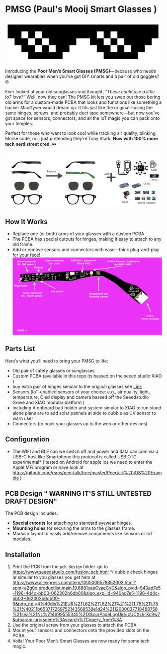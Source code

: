 # PMSG   (Paul's Mooij Smart Glasses )

![PMSG Cool Glasses](/img/cool.png)

Introducing the **Poor Men’s Smart Glasses (PMSG)**—because who needs designer wearables when you’ve got DIY smarts and a pair of old goggles? 🤓

Ever looked at your old sunglasses and thought, *“These could use a little IoT love?”* Well, now they can! The PMSG kit lets you swap out those boring old arms for a custom-made PCBA that looks and functions like something a hacker MacGyver would dream up. It fits just like the original—using the same hinges, screws, and probably duct tape somewhere—but now you’ve got space for sensors, connectors, and all the IoT magic you can pack onto your temples.

Perfect for those who want to look cool while tracking air quality, blinking Morse code, or… just pretending they’re Tony Stark. **Now with 100% more tech nerd street cred**. 🕶️


![PMSG Cool Glasses](/img/Example_flow.png)

## How It Works

- Replace one (or both) arms of your glasses with a custom PCBA 
- The PCBA has special cutouts for hinges, making it easy to attach to any old frame.
- Add or remove sensors and connectors with ease—think plug-and-play for your face!
![PMSG ](/img/pmsgv1.png)

## Parts List

Here’s what you’ll need to bring your PMSG to life:

- Old pair of safety glasses or sunglasses
- Custom PCBA (available in this repo its bassed on the seeed studio XIAO )
- buy extra pair of hinges simular to the original glasses see [Link]([https://www.aliexpress.com/item/1005006578852003.html?spm=a2g0o.productlist.main.19.6881yaeCyaeCyD&algo_pvid=940ad7e5-1196-4d4c-bb03-062302b6db00&algo_exp_id=940ad7e5-1196-4d4c-bb03-062302b6db00-9&pdp_npi=4%40dis%21EUR%211.62%211.62%21%21%211.75%211.75%21%40211b653717259752143568539e1d24%2112000037718488758%21sea%21NL%214699555345%21X&curPageLogUid=cUCXLkrXc9w7&utparam-url=scene%3Asearch%7Cquery_from%3A]) 
- Sensors (IoT-enabled sensors of your choice: e.g., air quality, light, temperature, Oled display and camera bassed off the Seeedstudio Grove and XIAO modular platform )
- Including A onboard batt holder and system simular to XIAO to run stand alone plans are to add solar pannels at side to dubble as UV sensor to warn user 
- Connectors (to hook your glasses up to the web or other devices)

## Configuration 
- The WIFI and BLE can we switch off and power and data can com via a USB-C host like Smartphone this protocol is called USB OTG 
experimental* ( tested on Android for apple ios we need to enter the Apple MFi program or have look at https://github.com/rsms/peertalk/tree/master/Peertalk%20iOS%20Example ) 

## PCB Design " WARNING IT'S STILL UNTESTED DRAFT DESIGN"

The PCB design includes:
- **Special cutouts** for attaching to standard eyewear hinges.
- **Mounting holes** for securing the arms to the glasses frame.
- Modular layout to easily add/remove components like sensors or IoT modules.

## Installation

1. Print the PCB from the `pcb_design` folder. go to https://www.seeedstudio.com/fusion_pcb.html
   *( dubble check hinges ar simular to you glasses you get hem at https://www.aliexpress.com/item/1005006578852003.html?spm=a2g0o.productlist.main.19.6881yaeCyaeCyD&algo_pvid=940ad7e5-1196-4d4c-bb03-062302b6db00&algo_exp_id=940ad7e5-1196-4d4c-bb03-062302b6db00-9&pdp_npi=4%40dis%21EUR%211.62%211.62%21%21%211.75%211.75%21%40211b653717259752143568539e1d24%2112000037718488758%21sea%21NL%214699555345%21X&curPageLogUid=cUCXLkrXc9w7&utparam-url=scene%3Asearch%7Cquery_from%3A
3. Use the original screw from your glasses to attach the PCBA
4. Mount your sensors and connectors onto the provided slots on the PCBA.
5. Voilà! Your Poor Men’s Smart Glasses are now ready for some tech magic.

